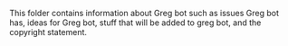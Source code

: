 This folder contains information about Greg bot such as issues Greg bot has, ideas for Greg bot, stuff that will be added to greg bot, and the copyright statement. 